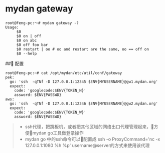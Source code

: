 # mydan gateway
```
root@feng-pc:～# mydan gateway -?
Usage:
     $0
     $0 on | off
     $0 on abc
     $0 off foo bar
     $0 restart | oo # oo and restart are the same, oo == off on
     $0 --help
```

## 配置
```
root@feng-pc:~# cat /opt/mydan/etc/util/conf/gateway
pek:
  go: 'ssh  -qTNf -D 127.0.0.1:12345 $ENV{MYUSERNAME}@gw1.mydan.org'
  expect:
    code: 'googlecode:$ENV{TOKEN_N}'
    assword: $ENV{PASSWD}
aws:
  go: 'ssh  -qTNf -D 127.0.0.1:12346 $ENV{MYUSERNAME}@gw2.mydan.org'
  expect:
    code: 'googlecode:$ENV{TOKEN_W}'
    assword: $ENV{PASSWD}
```
> * ssh代理，把跳板机，或者把其他区域的网络出口代理管理起来，方便mydan go工具做登录操作
> * mydan go 中的ssh命令可以配置成 ssh -o ProxyCommand='nc -x 127.0.0.1:1080 %h %p' username@server的方式来使用该代理